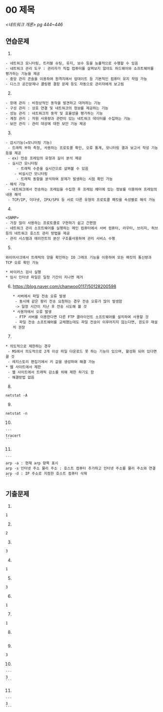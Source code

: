 # 00 제목

*<네트워크 개론> pg 444~446*



## 연습문제

1. 

   ```
   - 네트워크 모니터링, 트러블 슈팅, 유지, 보수 등을 능률적으로 수행할 수 있음
   - 네트워크 관리 도구 : 관리자가 직접 컴퓨터를 살펴보지 않아도 하드웨어와 소프트웨어를 평가하는 기능을 제공
   - 중앙 관리 콘솔을 이용하여 원격지에서 업데이트 등 기본적인 컴퓨터 유지 작업 가능
   - 디스크 공간문제나 쿨링팬 결함 문제 등도 자동으로 관리자에게 보고됨
   ```

2. 

   ```
   - 장애 관리 : 비정상적인 동작을 발견하고 대처하는 기능
   - 구성 관리 : 상호 연결 및 네트워크의 정보를 제공하는 기능
   - 성능 관리 : 네트워크의 동작 및 효율성을 평가하는 기능
   - 계정 관리 : 자원 사용량과 관련이 있는 네트워크 데이터를 수집하는 기능
   - 보안 관리 : 관리 대상에 대한 보안 기능 제공
   ```

3. 

   ```
   - 감시기능(=모니터링 기능)
   	- 트래픽 부하 측정, 사용하는 프로토콜 확인, 오류 통계, 모니터링 결과 보고서 작성 기능 등을 제공
   	- ex) 전송 프레임의 유형과 길이 분석 제공
   	- 실시간 모니터링
   		- 트래픽 수준을 실시간으로 살펴볼 수 있음
       - 비실시간 모니터링
       	- 트래픽 동향을 분석하여 문제가 발생하는 시점 확인 가능
   - 해석 기능
   	- 네트워크에서 전송하는 프레임을 수집한 후 프레임 헤더에 있는 정보를 이용하여 프레임의 내용 해석
   	- TCP/IP, 이더넷, IPX/SPX 등 서로 다른 유형의 프로토콜 패킷을 속성별로 해석 가능
   ```

4. 

   ```
   <SNMP>
   - 가장 많이 사용하는 프로토콜로 구현하기 쉽고 간편함
   - 네트워크 관리 소프트웨어를 실행하는 메인 컴퓨터에서 서버 컴퓨터, 라우터, 브리지, 허브 등의 네트워크 호스트 관리 방법을 제공
   - 관리 시스템과 에이전트의 분산 구조를사용하여 관리 서비스 수행
   ```

5. 

   ```
   와이어샤크에서 트래픽의 양을 확인하는 IO 그래프 기능을 이용하여 모든 패킷의 통신량과 TCP 오류 확인 가능
   
   * 바이러스 검사 실행
   * 임시 인터넷 파일은 일정 기간이 지나면 제거
   ```

6. https://blog.naver.com/chanwoo0117/50128200598

   ```
   * 서버에서 파일 전송 오류 발생
   	- 동시에 같은 팡리 전송 요청하는 경우 전송 오류가 많이 발생함
   	-> 일정 시간이 지난 후 전송 시도해 볼 것
   * 사용자에서 오류 발생
   	- FTP 서버를 이용한다면 다른 FTP 클라이언트 소프트웨어를 설치하여 사용할 것
   	- 파일 전송 소프트웨어를 교체했는데도 파일 전송이 이루어지지 않는다면, 윈도우 재설치 권장
   ```

7. 

   ```
   * 의도적으로 제한하는 경우
   	- MS에서 의도적으로 2개 이상 파일 다운로드 못 하는 기능이 있으며, 활성화 되어 있다면 끌 것
   	- 레지스토리 편집기에서 키 값을 생성하여 해결 가능
   * 웹 사이트에서 제한
   	- 웹 사이트에서 트래픽 감소를 위해 제한 하기도 함
   	- 해결방법 없음
   ```

8. 

   ```
   netstat -A
   ```

9. 

   ```
   netstat -n
   ```

10. 

    ```
    tracert
    ```

11. 

    ```
    arp -a : 현재 arp 항목 표시
    arp -s 인터넷 주소 물리 주소 : 호스트 컴퓨터 추가하고 인터넷 주소를 물리 주소와 연결
    arp -d : IP 주소로 지정한 호스트 컴퓨터 삭제
    ```




## 기출문제

1. 

   ```
   1
   ```

2. 

   ```
   2
   ```

3. 

   ```
   3
   ```

4. 

   ```
   1
   ```

5. 

   ```
   3
   ```

6. 

   ```
   1
   ```

7. 

   ```
   1
   ```

8. 

   ```
   
   ```

9. 

   ```
   3
   ```

10. 

    ```
    3
    ```

11. 

    ```
    3
    ```
